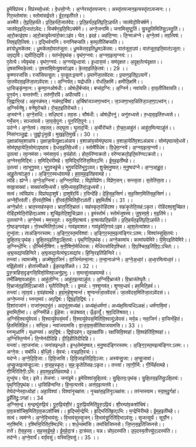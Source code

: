 

  
इ॒मेविप्र॑स्य। विप्र॑स्यवे॒धस॑:। वे॒धसो॒ग्ने:। अ॒ग्नेरस्तृ॑तयज्वन:। अस्तृ॑तयज्वन॒इत्यस्तृ॑तऽयज्वन:।। गिर॒स्तोमा॑स:। स्तोमा॑सईरते। ई॒र॒तइती॑रते।।  
अस्मै॑ते। ते॒प्र॒ति॒हर्य॑ते। प्र॒ति॒हर्य॑ते॒जात॑वेद:। प्र॒ति॒हर्य॑त॒इति॑प्र॒ति॒ऽहर्य॑ते। जात॑वेदो॒विच॑र्षणॆ। जात॑वेद॒इति॒जात॑ऽवेद:। विच॑र्षण॒इति॒विऽच॑र्षणॆ।। अग्ने॒जना॑मि। जना॑मिसुष्टु॒तिं। सु॒स्तु॒तिमिति॑सु॒ऽस्तु॒तिं।।  
आ॒रो॒काइ॑व॒घ। आ॒रो॒काइ॒वेत्या॑रो॒का:ऽइ॑व। घेत्। इदह॑। अह॑ति॒ग्मा:। ति॒ग्माअ॑ग्ने। अ॒ग्ने॒तव॑। तव॒त्विष॑:। त्विष॒इति॒त्विष॑:।। द॒द्भिर्वना॑नि। वना॑निबप्सति। ब॒स्प॒तीति॑बप्सति।।  
हर॑योधू॒मके॑तव:। धू॒मके॑तवो॒वात॑जूता:। धू॒मके॑तव॒इति॑धू॒मऽके॑तव:। वात॑जूता॒उप॑। वात॑जूता॒इति॒वात॑ऽजूता:। उप॒द्यवि॑। द्यवीति॒द्यवि॑।। यत॑न्ते॒वृथ॑क्। वृथ॑ग॒ग्नय॑:। अ॒ग्नय॒इत्य॒ग्नय॑:।।  
ए॒तेत्ये। त्येवृथ॑क्। वृथ॑ग॒ग्नय॑:। अ॒ग्नय॑इ॒ध्दास॑:। इ॒ध्दास॒सं। सम॑दृक्षत। अ॒दृ॒क्ष॒तेत्य॑दृक्षत।। उ॒षसा॑मिवके॒तव॑:। उ॒षसा॑मि॒वेत्यु॒षसां॑ऽइव। के॒तव॒इति॑के॒तव॑:।। 29 ।।  
कृ॒ष्णारजां॑सि। रजां॑सिपत्सु॒त:। प॒त्सु॒त:प्र॒याणे॑। प्र॒याणॆ॑जा॒तवे॑दस:। प्र॒याण॒इति॑प्र॒ऽयाणॆ॑। जा॒तवे॑दस॒इति॑जा॒तऽवे॑दस:।। अ॒ग्निर्यत्। यद्रोध॑ति। रोध॑ति॒क्षमि॑। क्षमीति॒क्षमि॑।।  
धा॒सिङ्कृ॑ण्वा॒न:। कृ॒ण्वा॒नओष॑धी:। ओष॑धी॒र्बप्स॑त्। बप्स॑द॒ग्नि:। अ॒ग्निर्न। नवा॑यति। वा॒य॒तीति॑वायति।। पुन॒र्यन्। यन्तरु॑णी:। तरु॑णी॒रपि॑। अपीत्यपि॑।।  
जि॒ह्वाभि॒रह॑। अह॒नन्न॑मत्। नन्न॑मद॒र्चिषा॑। अ॒र्चिषा॑जञ्जणा॒भव॑न्। ज॒ञ्जणा॒भव॒न्निति॑ज॒ञ्ज॒णा॒ऽभव॑न्।। अ॒ग्निर्वने॑षु। वने॑षुरोचते। रो॒च॒त॒इति॑रोचते।।  
अ॒प्स्व॑ग्ने। अ॒ग्ने॒सधि॑:। सधि॒ष्टव॑। तव॒सः। सौष॑धी:। ओष॑धी॒रनु॑। अनु॑रुध्यसे। रु॒ध्य॒स॒इति॑रुध्यसे।। गर्भे॒सन्। सञ्जा॑यसे। जा॒य॒से॒पुन॑:। पुन॒रिति॒पुन॑:।।  
उद॑ग्ने। अ॒ग्ने॒तव॑। तव॒तत्। तद्घृ॒ता। घृ॒ताद॒र्चि:। अ॒र्चीरो॑चते। रो॒च॒त॒आहु॑तं। आहु॑त॒मित्याऽहु॑तं।। निंसा॑नञ्जु॒ह्व॑:। जु॒ह्वो॒३॒॑मुखे॑। मुख॒इति॒मुखे॑।। 30 ।।  
उ॒क्षान्ना॑यव॒शान्ना॑य। उ॒क्षान्ना॒येत्यु॒क्षऽअ॑न्नाय। व॒शान्ना॑य॒सोम॑पृष्ठाय। व॒शान्ना॒येति॑व॒शऽअ॑न्नाय। सोम॑पृष्ठायवे॒धसे॑। सोम॑पृष्ठा॒येति॒सोम॑ऽपृष्ठाय। वे॒धस॒इति॑वे॒धसे॑।। स्तोमै॑र्विधेम। वि॒धे॒मा॒ग्नये॑। अ॒ग्नय॒इत्य॒ग्नये॑।।  
उ॒तत्वा॑। त्वा॒नम॑सा। नम॑साव॒यं। व॒यंहोत॑:। होत॒र्वरे॑ण्यक्रतो। वरे॑ण्यक्रतो॒इति॒वरे॑ण्यऽक्रतो।। अ॒ग्नेस्स॒मिद्भि॑:। स॒मिद्भि॑रीमहे। स॒मिद्भि॒रिति॑स॒मित्ऽभि॑:। ई॒म॒ह॒इती॑महे।।  
उ॒तत्वा॑। त्वा॒भृ॒गु॒वत्। भृ॒गु॒वच्छु॑चे। भृ॒गु॒वदिति॑भृ॒गु॒ऽवत्। शु॒चे॒म॒नु॒ष्वत्। म॒नु॒ष्वद॑ग्ने। अ॒ग्न॒आ॒हु॒त॒। आ॒हु॒तेत्या॑ऽहुत।। अ॒ङ्गि॒र॒स्वध्द॑वामहे। ह॒वा॒म॒ह॒इति॑हवामहे।।  
त्वंहि। ह्य॑ग्ने। अ॒ग्ने॒अ॒ग्निना॑। अ॒ग्निना॒विप्र॑:। विप्रो॒विप्रे॑ण। विप्रे॑ण॒सन्। सन्त्स॒ता। स॒तेति॑स॒ता।। सखा॒सख्या॑। सख्या॑समि॒ध्यसे॑। स॒मि॒ध्यस॒इति॑सं॒ऽइ॒ध्यसे॑।।  
सत्वं। त्वंविप्रा॑य। विप्रा॑यदा॒शुषे॑। दा॒शुषे॑र॒यिं। र॒यिन्दे॑हि। दे॒हि॒स॒ह॒स्रिणं॑। स॒ह॒स्रिण॒मिति॑स॒ह॒स्रिणं॑।। अग्ने॑वी॒रव॑तीं। वी॒रव॑ती॒मिषं॑। वी॒रव॑ती॒मिति॑वी॒रऽव॑तीं। इष॒मितीषं॑।। 31 ।।  
अग्ने॒र्भ्रात॑:। भ्रात॒स्सह॑स्कृत। भ्रात॒रिति॒भ्रातः॑। सह॑स्कृत॒रोहि॑दश्व। सहः॑कृ॒तेति॒सह॑:ऽकृत। रोहि॑दश्व॒शुचि॑व्रत। रोहि॑द॒श्वेति॒रोहि॑त्ऽअश्व। शुचि॑व्र॒तेति॒शुचि॑ऽव्रत।। इ॒मंस्तोमं॑। स्तोमं॑जुषस्व। जु॒ष॒स्व॒मे॒। म॒इति॑मे।।  
उ॒तत्वा॑ग्ने। अ॒ग्ने॒मम॑। मम॒स्तुत॑:। स्तुतो॑वा॒श्राय॑। वा॒श्राय॑प्रति॒हर्य॑ते। प्र॒ति॒हर्य॑त॒इति॑प्र॒ति॒ऽहर्य॑ते।। गो॒ष्ठङ्गाव॑इव। गो॒स्थमिति॑गो॒ऽस्थं। गाव॑इवाशत। गाव॑इ॒वेति॒गाव॑:ऽइव। आ॒श॒तेत्या॑शत।।  
तुभ्यं॒ता:। ताअ॑ङ्गिरस्तम:। अ॒ङ्गि॒र॒स्त॒मविश्वा॑:। अ॒ङ्गि॒र॒स्त॒म॒इत्य॑ङ्गिर:ऽतम:। विश्वा॑स्सुक्षि॒तय॑:। सु॒क्षि॒तय॒:पृथ॑क्। सु॒क्षि॒तय॒इति॑सु॒ऽक्षि॒तय॑:। पृथ॒गिति॒पृथ॑क्।। अग्ने॒कामा॑य। कामा॑ययेमिरे। ये॒मि॒रइति॑येमिरे।।  
अ॒ग्निन्धी॒भि:। धी॒भिर्म॑नी॒षिण॑:। म॒नी॒षिणो॒मेधि॑रास:। मेधि॑रासोविप॒श्चित॑:। वि॒प॒श्चित॒इति॑वि॒प॒:ऽचित॑:।। अ॒द्म॒सद्या॑यहिन्विरे। अ॒द्म॒सद्या॒येत्य॑द्म॒ऽसद्या॑य। हि॒न्वि॒रइति॑हिन्विरे।।  
तन्त्वां। त्वामज्मे॑षु। अज्मे॑षुवा॒जिनं॑। वा॒जिनं॑तन्वा॒ना:। त॒न्वा॒नाअ॑ग्ने। अ॒ग्ने॒अ॒ध्व॒रं। अ॒ध्व॒रमित्य॑ध्व॒रं।। वह्निं॒होता॑रं। होता॑रमीळते। ई॒ळ॒तइती॑ळते।। 32 ।।  
पु॒रु॒त्राहिस॒दृङ्गसि॒विशो॒विश्वा॒अनु॑प्र॒भु:।। स॒मत्सु॑त्वाहवामहे।।  
तमी॑ळिष्व॒यआहु॑त:। आहु॑तो॒ग्नि:। आहु॑त॒इत्याऽहु॑त:। अ॒ग्निर्वि॒भ्राज॑ते। वि॒भ्राज॑तेघृ॒तै:। वि॒भ्राज॑त॒इति॑वि॒ऽभ्राज॑ते। घृ॒तैरिति॑घृ॒तै:।। इ॒मन्न॑:। न॒श्शृ॒णव॑त्। शृ॒णव॒ध्दवं॑। हव॒मिति॒हवं॑।।  
तन्त्वा॑। त्वा॒व॒यं। व॒यंह॑वामहे। ह॒वा॒म॒हे॒शृ॒ण्वन्तं॑। शृ॒ण्वन्तं॑जा॒तवे॑दसं। जा॒तवे॑दस॒मिति॑जा॒तऽवे॑दसं।। अग्ने॒घ्नन्तं॑। घ्नन्त॒मप॑। अप॒द्विष॑:। द्विष॒इति॒द्विष॑:।।  
वि॒शांराजा॑नं। राजा॑न॒मद्भु॑तं। अद्भु॑त॒मध्य॑क्षं। अध्य॑क्षं॒धर्म॑णां। अध्य॑क्ष॒मित्यधि॑ऽअक्षं। धर्म॑णामि॒मां। इ॒मामिती॒मां।। अ॒ग्निमी॑ळॆ। ई॒ळॆ॒स:। सउ॑श्रवत्। ऊँ॒इत्यूँ॑। श्र॒व॒दिति॑श्रवत्।।  
अ॒ग्निंवि॒श्वायु॑वेपसं। वि॒श्वायु॑वेपसं॒मर्यं॑। वि॒श्वायु॑वेपस॒मिति॑वि॒श्वायु॑ऽवेपसं। मर्य॒न्न। नवा॒जिनं॑। वा॒जिनं॑हि॒तं। हि॒तमिति॑हि॒तं।। सप्ति॒न्न। नवा॑जयामसि। वा॒ज॒या॒म॒सीति॑वाजयामसि।। 33 ।।  
घ्नन्मृ॒ध्राणि॑। मृ॒ध्राण्यप॑। अप॒द्विष॑:। द्विषो॒दह॑न्। दह॒न्रक्षां॑सि। रक्षां॑सिवि॒श्वहा॑। वि॒श्वहेति॑वि॒श्वहा॑।। अ॒ग्निस्ति॒ग्मेन॑। ति॒ग्मेन॑दीदिहि। दी॒दि॒हीति॑दीदिहि।।  
यन्त्वा॑। त्वा॒जना॑स:। जना॑सइन्ध॒ते। इ॒न्ध॒तेम॑नु॒ष्वत्। म॒नु॒ष्वद॑ङ्गिरस्तम:। अ॒ङ्गि॒र॒स्त॒मइत्य॑ङ्गिर:ऽतम:।। अग्ने॒स:। सबो॑धि। बो॒धि॒मे॒। मे॒वच॑:। वच॒इति॒वच॑:।।  
यद॑ग्ने। अ॒ग्ने॒दि॒वि॒जा:। दि॒वि॒जासि॑। दि॒वि॒जाइति॑दि॒वि॒ऽजा:। अस्य॑प्सु॒जा:। अ॒प्सु॒जावा॑। अ॒प्सु॒जाइत्य॑प्सु॒ऽजा:। वा॒स॒ह॒स्कृ॒त॒। स॒ह॒:कृ॒तेति॑सह:ऽकृत।। तन्त्वा॑। त्वा॒गी॒र्भि:। गी॒र्भिर्ह॑वामहे। गी॒र्भिरिति॑गी॒:ऽभि:। ह॒वा॒म॒ह॒इति॑हवामहे।।  
तुभ्यं॒घ। घेत्। इत्ते। तेजना॑:। जना॑इ॒मे। इ॒मेविश्वा॑सुक्षि॒तय॑:। सु॒क्षि॒तय॒:पृथ॑क्। सु॒क्षि॒तय॒इति॑सु॒ऽक्षि॒तय॑:। पृथ॒गिति॒पृथ॑क्।। धा॒सिंहि॑न्वन्ति। हि॒न्व॒त्यत्त॑वे। अत्त॑व॒इत्यत्त॑वे।।  
तेघेद॑ग्नेस्वा॒ध्योहा॑। अहा॒विश्वा॑। विश्वा॑नृ॒चक्ष॑स:। नृ॒चक्ष॑स॒इति॑नृ॒ऽचक्ष॑स:।। तर॑न्तस्याम। स्या॒म॒दु॒र्गहा॑। दु॒र्हेति॑दु॒:ऽगहा॑।। 34  
अ॒ग्निम॒न्द्रं। म॒न्द्रम्पु॑रुप्रि॒यं। पु॒रु॒प्रि॒यंशी॒रं। पु॒रु॒प्रि॒यमिति॑पु॒रु॒ऽप्रि॒यं। शी॒रम्पा॑व॒कशो॑चिषं। पा॒व॒कशो॑चिष॒मिति॑पा॒व॒कऽशो॑चिषं।। हृ॒द्भिर्म॒न्द्रेभि॑:। हृ॒द्भिरिति॑हृ॒त्ऽभि:। म॒न्द्रेभि॑रीमहे। ई॒म॒ह॒इती॑महे।।  
सत्वं। त्वम॑ग्ने। अ॒ग्ने॒वि॒भाव॑सु:। वि॒भाव॑सुस्सृ॒जन्। वि॒भाव॑सु॒रिति॑वि॒भाऽव॑सु:। सृ॒जत्सूर्यः॑। सूर्यो॒न। नर॒श्मिभि॑:। र॒श्मिभि॒रिति॑र॒श्मिऽभि॑:।। शर्ध॒न्तमां॑सि। तमां॑सिजिघ्नसे। जि॒घ्न॒स॒इति॑जिघ्नसे।।  
तत्ते॑। ते॒स॒ह॒स्व॒। स॒ह॒स्व॒ई॒म॒हे॒। ई॒म॒हे॒दा॒त्रं। दा॒त्रंयत्। यन्न। न्नोप॒दस्य॑ति। उ॒प॒दस्य॒तीत्त्यु॑प॒ऽदस्य॑ति।। तद॑ग्ने। अ॒ग्ने॒वार्यं॑। वर्यं॒वसु॑। वस्विति॒वसु॑।। 35 ।।  
